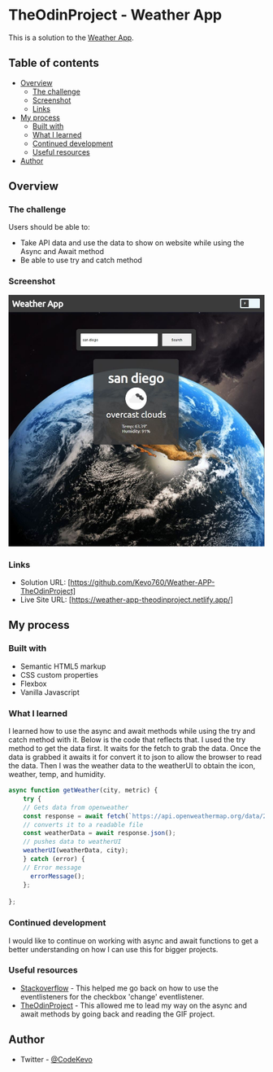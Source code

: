 # TheOdinProject - Weather App

This is a solution to the [Weather App](https://www.theodinproject.com/lessons/node-path-javascript-weather-app).

## Table of contents

- [Overview](#overview)
  - [The challenge](#the-challenge)
  - [Screenshot](#screenshot)
  - [Links](#links)
- [My process](#my-process)
  - [Built with](#built-with)
  - [What I learned](#what-i-learned)
  - [Continued development](#continued-development)
  - [Useful resources](#useful-resources)
- [Author](#author)




## Overview

### The challenge

Users should be able to:

- Take API data and use the data to show on website while using the Async and Await method
- Be able to use try and catch method

### Screenshot

![](./src/images/screenshot.JPG)



### Links

- Solution URL: [https://github.com/Kevo760/Weather-APP-TheOdinProject]
- Live Site URL: [https://weather-app-theodinproject.netlify.app/]

## My process

### Built with

- Semantic HTML5 markup
- CSS custom properties
- Flexbox
- Vanilla Javascript



### What I learned

I learned how to use the async and await methods while using the try and catch method with it. Below is the code that reflects that. I used the try method to
get the data first. It waits for the fetch to grab the data. Once the data is
grabbed it awaits it for convert it to json to allow the browser to read the data. Then I was the weather data to the weatherUI to obtain the icon, weather, temp, and humidity.


```js
async function getWeather(city, metric) {
    try {
    // Gets data from openweather
    const response = await fetch(`https://api.openweathermap.org/data/2.5/weather?q=${city}&appid=xxxx&units=${metric}`, {mode: 'cors'});
    // converts it to a readable file
    const weatherData = await response.json();
    // pushes data to weatherUI
    weatherUI(weatherData, city);
    } catch (error) {
    // Error message
      errorMessage();
    };

};

```


### Continued development

I would like to continue on working with async and await functions to get a
better understanding on how I can use this for bigger projects.



### Useful resources

- [Stackoverflow](https://www.stackoverflow.com) - This helped me go back on how to use the eventlisteners for the checkbox 'change' eventlistener.
- [TheOdinProject](https://www.theodinproject.com) - This allowed me to lead my way on the async and await methods by going back and reading the GIF project.



## Author

- Twitter - [@CodeKevo](https://www.twitter.com/CodeKevo)


